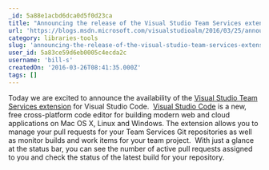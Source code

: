 ```yaml
---
_id: 5a88e1acbd6dca0d5f0d23ca
title: "Announcing the release of the Visual Studio Team Services extension for Visual Studio Code"
url: 'https://blogs.msdn.microsoft.com/visualstudioalm/2016/03/25/announcing-the-release-of-the-visual-studio-team-services-extension-for-visual-studio-code/'
category: libraries-tools
slug: 'announcing-the-release-of-the-visual-studio-team-services-extension-for-visual-studio-code'
user_id: 5a83ce59d6eb0005c4ecda2c
username: 'bill-s'
createdOn: '2016-03-26T08:41:35.000Z'
tags: []
---
```


Today we are excited to announce the availability of the <a href="https://marketplace.visualstudio.com/items?itemName=ms-vsts.team">Visual Studio Team Services extension</a> for Visual Studio Code.  <a href="https://code.visualstudio.com/">Visual Studio Code</a> is a new, free cross-platform code editor for building modern web and cloud applications on Mac OS X, Linux and Windows. The extension allows you to manage your pull requests for your Team Services Git repositories as well as monitor builds and work items for your team project.  With just a glance at the status bar, you can see the number of active pull requests assigned to you and check the status of the latest build for your repository.
